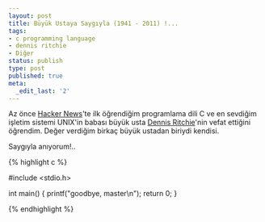 ```yaml
---
layout: post
title: Büyük Ustaya Saygıyla (1941 - 2011) !...
tags:
- c programming language
- dennis ritchie
- Diğer
status: publish
type: post
published: true
meta:
  _edit_last: '2'
---
```

Az önce <a href="http://news.ycombinator.com">Hacker News</a>'te ilk öğrendiğim programlama dili C ve en sevdiğim işletim sistemi UNIX'in babası büyük usta <a href="https://eksisozluk.com/entry/7495750">Dennis Ritchie</a>'nin vefat ettiğini öğrendim. Değer verdiğim birkaç büyük ustadan biriydi kendisi. 


Saygıyla anıyorum!..


{% highlight c %}

#include <stdio.h>

int main()
{
    printf("goodbye, master\n");
    return 0;
}

{% endhighlight %}
